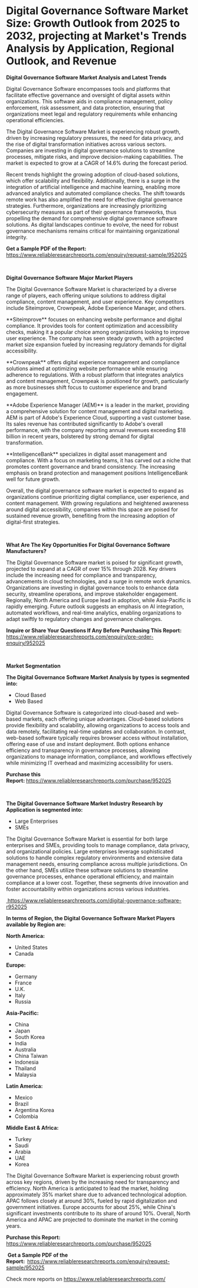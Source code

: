<p><h1>Digital Governance Software Market Size: Growth Outlook from 2025 to 2032, projecting at Market's Trends Analysis by Application, Regional Outlook, and Revenue</h1></p><p><strong>Digital Governance Software Market Analysis and Latest Trends</strong></p>
<p><p>Digital Governance Software encompasses tools and platforms that facilitate effective governance and oversight of digital assets within organizations. This software aids in compliance management, policy enforcement, risk assessment, and data protection, ensuring that organizations meet legal and regulatory requirements while enhancing operational efficiencies.</p><p>The Digital Governance Software Market is experiencing robust growth, driven by increasing regulatory pressures, the need for data privacy, and the rise of digital transformation initiatives across various sectors. Companies are investing in digital governance solutions to streamline processes, mitigate risks, and improve decision-making capabilities. The market is expected to grow at a CAGR of 14.6% during the forecast period.</p><p>Recent trends highlight the growing adoption of cloud-based solutions, which offer scalability and flexibility. Additionally, there is a surge in the integration of artificial intelligence and machine learning, enabling more advanced analytics and automated compliance checks. The shift towards remote work has also amplified the need for effective digital governance strategies. Furthermore, organizations are increasingly prioritizing cybersecurity measures as part of their governance frameworks, thus propelling the demand for comprehensive digital governance software solutions. As digital landscapes continue to evolve, the need for robust governance mechanisms remains critical for maintaining organizational integrity.</p></p>
<p><strong>Get a Sample PDF of the Report:&nbsp;</strong> <a href="https://www.reliableresearchreports.com/enquiry/request-sample/952025?utm_campaign=2245&utm_medium=2&utm_source=Github&utm_content=ia&utm_term=06032025&utm_id=digital-governance-software">https://www.reliableresearchreports.com/enquiry/request-sample/952025</a></p>
<p>&nbsp;</p>
<p><strong>Digital Governance Software Major Market Players</strong></p>
<p><p>The Digital Governance Software Market is characterized by a diverse range of players, each offering unique solutions to address digital compliance, content management, and user experience. Key competitors include Siteimprove, Crownpeak, Adobe Experience Manager, and others.</p><p>**Siteimprove** focuses on enhancing website performance and digital compliance. It provides tools for content optimization and accessibility checks, making it a popular choice among organizations looking to improve user experience. The company has seen steady growth, with a projected market size expansion fueled by increasing regulatory demands for digital accessibility.</p><p>**Crownpeak** offers digital experience management and compliance solutions aimed at optimizing website performance while ensuring adherence to regulations. With a robust platform that integrates analytics and content management, Crownpeak is positioned for growth, particularly as more businesses shift focus to customer experience and brand engagement.</p><p>**Adobe Experience Manager (AEM)** is a leader in the market, providing a comprehensive solution for content management and digital marketing. AEM is part of Adobe's Experience Cloud, supporting a vast customer base. Its sales revenue has contributed significantly to Adobe's overall performance, with the company reporting annual revenues exceeding $18 billion in recent years, bolstered by strong demand for digital transformation.</p><p>**IntelligenceBank** specializes in digital asset management and compliance. With a focus on marketing teams, it has carved out a niche that promotes content governance and brand consistency. The increasing emphasis on brand protection and management positions IntelligenceBank well for future growth.</p><p>Overall, the digital governance software market is expected to expand as organizations continue prioritizing digital compliance, user experience, and content management. With growing regulations and heightened awareness around digital accessibility, companies within this space are poised for sustained revenue growth, benefiting from the increasing adoption of digital-first strategies.</p></p>
<p>&nbsp;</p>
<p><strong>What Are The Key Opportunities For Digital Governance Software Manufacturers?</strong></p>
<p><p>The Digital Governance Software market is poised for significant growth, projected to expand at a CAGR of over 15% through 2028. Key drivers include the increasing need for compliance and transparency, advancements in cloud technologies, and a surge in remote work dynamics. Organizations are investing in digital governance tools to enhance data security, streamline operations, and improve stakeholder engagement. Regionally, North America and Europe lead in adoption, while Asia-Pacific is rapidly emerging. Future outlook suggests an emphasis on AI integration, automated workflows, and real-time analytics, enabling organizations to adapt swiftly to regulatory changes and governance challenges.</p></p>
<p><strong>Inquire or Share Your Questions If Any Before Purchasing This Report:</strong> <a href="https://www.reliableresearchreports.com/enquiry/pre-order-enquiry/952025?utm_campaign=2245&utm_medium=2&utm_source=Github&utm_content=ia&utm_term=06032025&utm_id=digital-governance-software">https://www.reliableresearchreports.com/enquiry/pre-order-enquiry/952025</a></p>
<p>&nbsp;</p>
<p><strong>Market Segmentation</strong></p>
<p><strong>The Digital Governance Software Market Analysis by types is segmented into:</strong></p>
<p><ul><li>Cloud Based</li><li>Web Based</li></ul></p>
<p><p>Digital Governance Software is categorized into cloud-based and web-based markets, each offering unique advantages. Cloud-based solutions provide flexibility and scalability, allowing organizations to access tools and data remotely, facilitating real-time updates and collaboration. In contrast, web-based software typically requires browser access without installation, offering ease of use and instant deployment. Both options enhance efficiency and transparency in governance processes, allowing organizations to manage information, compliance, and workflows effectively while minimizing IT overhead and maximizing accessibility for users.</p></p>
<p><strong>Purchase this Report:&nbsp;</strong><a href="https://www.reliableresearchreports.com/purchase/952025?utm_campaign=2245&utm_medium=2&utm_source=Github&utm_content=ia&utm_term=06032025&utm_id=digital-governance-software">https://www.reliableresearchreports.com/purchase/952025</a></p>
<p>&nbsp;</p>
<p><strong>The Digital Governance Software Market Industry Research by Application is segmented into:</strong></p>
<p><ul><li>Large Enterprises</li><li>SMEs</li></ul></p>
<p><p>The Digital Governance Software Market is essential for both large enterprises and SMEs, providing tools to manage compliance, data privacy, and organizational policies. Large enterprises leverage sophisticated solutions to handle complex regulatory environments and extensive data management needs, ensuring compliance across multiple jurisdictions. On the other hand, SMEs utilize these software solutions to streamline governance processes, enhance operational efficiency, and maintain compliance at a lower cost. Together, these segments drive innovation and foster accountability within organizations across various industries.</p></p>
<p><a href="https://www.reliableresearchreports.com/digital-governance-software-r952025?utm_campaign=2245&utm_medium=2&utm_source=Github&utm_content=ia&utm_term=06032025&utm_id=digital-governance-software">&nbsp;https://www.reliableresearchreports.com/digital-governance-software-r952025</a></p>
<p><strong>In terms of Region, the Digital Governance Software Market Players available by Region are:</strong></p>
<p>
    <p> <strong> North America: </strong>
        <ul>
            <li>United States</li>
            <li>Canada</li>
        </ul>
        </p> 
    <p> <strong> Europe: </strong>
        <ul>
            <li>Germany</li>
            <li>France</li>
            <li>U.K.</li>
            <li>Italy</li>
            <li>Russia</li>
        </ul>
        </p> 
    <p> <strong> Asia-Pacific: </strong>
        <ul>
            <li>China</li>
            <li>Japan</li>
            <li>South Korea</li>
            <li>India</li>
            <li>Australia</li>
            <li>China Taiwan</li>
            <li>Indonesia</li>
            <li>Thailand</li>
            <li>Malaysia</li>
        </ul>
        </p> 
    <p> <strong> Latin America: </strong>
        <ul>
            <li>Mexico</li>
            <li>Brazil</li>
            <li>Argentina Korea</li>
            <li>Colombia</li>
        </ul>
        </p> 
    <p> <strong> Middle East & Africa: </strong>
        <ul>
            <li>Turkey</li>
            <li>Saudi</li>
            <li>Arabia</li>
            <li>UAE</li>
            <li>Korea</li>
        </ul>
    </p>
    </p>
<p><p>The Digital Governance Software Market is experiencing robust growth across key regions, driven by the increasing need for transparency and efficiency. North America is anticipated to lead the market, holding approximately 35% market share due to advanced technological adoption. APAC follows closely at around 30%, fueled by rapid digitalization and government initiatives. Europe accounts for about 25%, while China's significant investments contribute to its share of around 10%. Overall, North America and APAC are projected to dominate the market in the coming years.</p></p>
<p><strong>Purchase this Report: </strong><a href="https://www.reliableresearchreports.com/purchase/952025?utm_campaign=2245&utm_medium=2&utm_source=Github&utm_content=ia&utm_term=06032025&utm_id=digital-governance-software">https://www.reliableresearchreports.com/purchase/952025</a></p>
<p>&nbsp;<strong>Get a Sample PDF of the Report:&nbsp;&nbsp;</strong><a href="https://www.reliableresearchreports.com/enquiry/request-sample/952025?utm_campaign=2245&utm_medium=2&utm_source=Github&utm_content=ia&utm_term=06032025&utm_id=digital-governance-software">https://www.reliableresearchreports.com/enquiry/request-sample/952025</a></p>
<p><strong></strong></p>
<p>Check more reports on <a href="https://www.reliableresearchreports.com/?utm_campaign=2245&utm_medium=2&utm_source=Github&utm_content=ia&utm_term=06032025&utm_id=digital-governance-software">https://www.reliableresearchreports.com/</a></p>